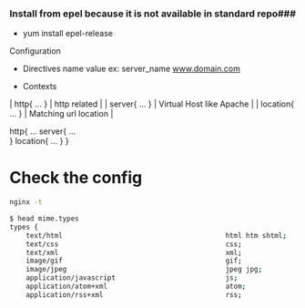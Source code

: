 ### Install from epel because it is not available in standard repo###

* yum install epel-release

Configuration 

* Directives
name value
ex: server_name www.domain.com

* Contexts
 
| http{ ... }   | http related |
| server{ ... } | Virtual Host like Apache |
| location{ ... } | Matching url location |

http{
  ... 
  server{
  ...  
  }
  location{
  ...
  }
}


# Check the config
```bash 
nginx -t
```

```bash
$ head mime.types
types {
    text/html                                        html htm shtml;
    text/css                                         css;
    text/xml                                         xml;
    image/gif                                        gif;
    image/jpeg                                       jpeg jpg;
    application/javascript                           js;
    application/atom+xml                             atom;
    application/rss+xml                              rss;
```

